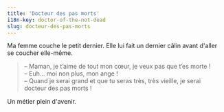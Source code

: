 ```yaml
---
title: 'Docteur des pas morts'
i18n-key: doctor-of-the-not-dead
slug: docteur-des-pas-morts
---
```


Ma femme couche le petit dernier. Elle lui fait un dernier câlin avant d'aller
se coucher elle-même.

<!-- more -->

> – Maman, je t’aime de tout mon cœur, je veux pas que t’es morte !  
> – Euh… moi non plus, mon ange !  
> – Quand je serai grand et que tu seras très, très vieille, je serai docteur
> des pas morts !

Un métier plein d'avenir.
